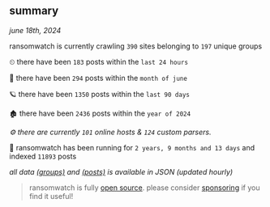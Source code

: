 
## summary
_june 18th, 2024_

ransomwatch is currently crawling `390` sites belonging to `197` unique groups

⏲ there have been `183` posts within the `last 24 hours`

🦈 there have been `294` posts within the `month of june`

🪐 there have been `1350` posts within the `last 90 days`

🏚 there have been `2436` posts within the `year of 2024`

_⚙️ there are currently `101` online hosts & `124` custom parsers._

🦕 ransomwatch has been running for `2 years, 9 months and 13 days` and indexed `11893` posts

_all data  [(groups)](http://ransomwhat.telemetry.ltd/groups) and [(posts)](http://ransomwhat.telemetry.ltd/posts) is available in JSON (updated hourly)_

> ransomwatch is fully [open source](https://github.com/joshhighet/ransomwatch#ransomwatch--). please consider [sponsoring](https://github.com/sponsors/joshhighet) if you find it useful!
